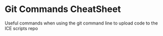 # Git Commands CheatSheet
Useful commands when using the git command line to upload code to the ICE scripts repo